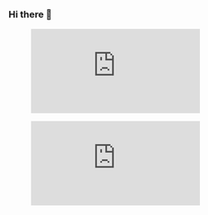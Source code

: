 ### Hi there 👋


<!--START_SECTION:waka-->
<figure><embed src="https://wakatime.com/share/@lucasalvessm/56f6f6fc-b7e7-43ec-9df7-8fcfd2633cc9.svg"></embed></figure>
<!--END_SECTION:waka-->
<figure><embed src="https://wakatime.com/share/@lucasalvessm/56f6f6fc-b7e7-43ec-9df7-8fcfd2633cc9.svg"></embed></figure>
